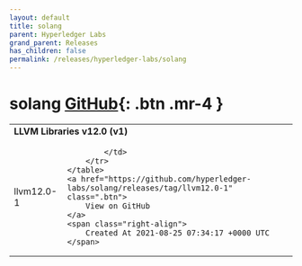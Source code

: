 ```yaml
---
layout: default
title: solang
parent: Hyperledger Labs
grand_parent: Releases
has_children: false
permalink: /releases/hyperledger-labs/solang
---
```


# solang <span class="fs-3 right-align">[GitHub](https://github.com/hyperledger-labs/solang){: .btn .mr-4 }</span>


<div>
    <table>
        <tr>
            <td colspan="2">
                <b>
                    LLVM Libraries v12.0 (v1)
                </b>
            </td>
        </tr>
        <tr>
            <td>
                <span class="chip">
                    llvm12.0-1
                </span>
            </td>
            <td>
                
            </td>
        </tr>
    </table>
    <a href="https://github.com/hyperledger-labs/solang/releases/tag/llvm12.0-1" class=".btn">
        View on GitHub
    </a>
    <span class="right-align">
        Created At 2021-08-25 07:34:17 +0000 UTC
    </span>
</div>


